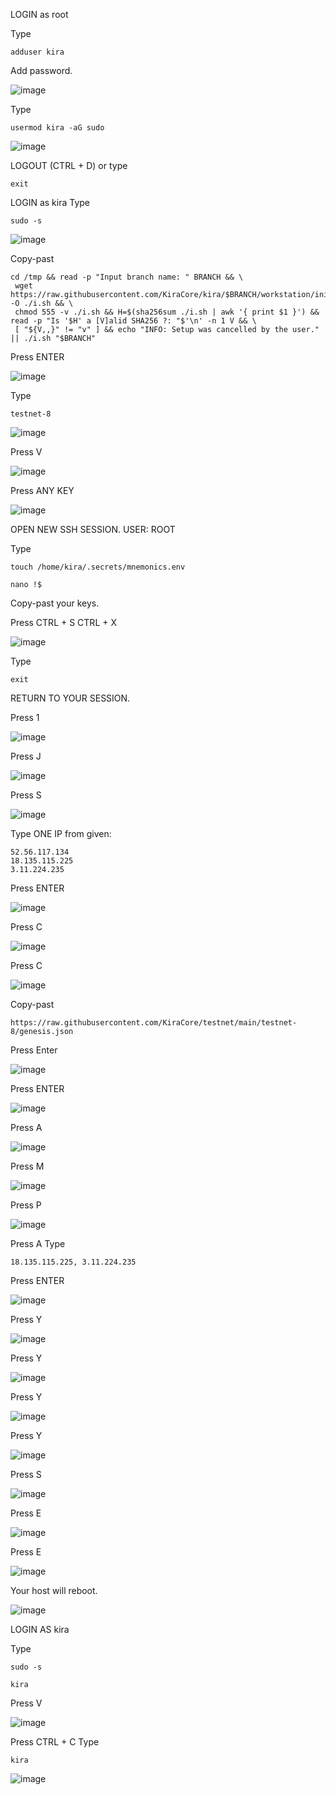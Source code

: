 LOGIN as root

Type
```
adduser kira
```
Add password.

![image](https://user-images.githubusercontent.com/70693118/140622454-835dc10f-023c-4a2e-adc6-ef8d59ad8581.png)

Type
```
usermod kira -aG sudo
```
![image](https://user-images.githubusercontent.com/70693118/140622487-79c0f7aa-3efc-47ad-830b-e79f0ff238fe.png)

LOGOUT (CTRL + D) or type 
```
exit
```
LOGIN as kira
Type
```
sudo -s
```

![image](https://user-images.githubusercontent.com/70693118/140622546-fc4ea283-d43e-45ec-8cca-4ae3fa2e4c1f.png)

Copy-past

```
cd /tmp && read -p "Input branch name: " BRANCH && \
 wget https://raw.githubusercontent.com/KiraCore/kira/$BRANCH/workstation/init.sh -O ./i.sh && \
 chmod 555 -v ./i.sh && H=$(sha256sum ./i.sh | awk '{ print $1 }') && read -p "Is '$H' a [V]alid SHA256 ?: "$'\n' -n 1 V && \
 [ "${V,,}" != "v" ] && echo "INFO: Setup was cancelled by the user." || ./i.sh "$BRANCH"
```
Press ENTER

![image](https://user-images.githubusercontent.com/70693118/140622600-6960d7bf-7a40-47e2-8c26-56cda01b4ecf.png)

Type
```
testnet-8
```
![image](https://user-images.githubusercontent.com/70693118/140622618-e0e94266-8829-4d08-8b69-ee9a99988bdd.png)

Press V

![image](https://user-images.githubusercontent.com/70693118/140622632-0229d310-c085-4bf1-98b4-7ebb4c5e6af1.png)

Press ANY KEY

![image](https://user-images.githubusercontent.com/70693118/140622710-5a37304f-dbc2-4d67-b513-81fceae0d424.png)

OPEN NEW SSH SESSION. USER: ROOT

Type
```
touch /home/kira/.secrets/mnemonics.env

nano !$
```
Copy-past your keys.

Press CTRL + S CTRL + X

![image](https://user-images.githubusercontent.com/70693118/140622825-ceaf1422-25a1-4696-be6a-1152101c574d.png)

Type
```
exit
```
RETURN TO YOUR SESSION.

Press 1

![image](https://user-images.githubusercontent.com/70693118/140624199-56e5c8a7-6212-4387-921a-753dcb54bf59.png)

Press J

![image](https://user-images.githubusercontent.com/70693118/140624028-2c304f26-e1ad-42da-975b-f66333939e69.png)

Press S

![image](https://user-images.githubusercontent.com/70693118/140624230-3cfb2535-06ae-4b87-bd07-cc5d00da82f7.png)

Type ONE IP from given:
```
52.56.117.134
18.135.115.225
3.11.224.235
```
Press ENTER

![image](https://user-images.githubusercontent.com/70693118/140624285-c716f842-ebcb-4409-a1ed-d71d55d3d275.png)

Press C

![image](https://user-images.githubusercontent.com/70693118/140624297-90ebd87e-3c51-408d-b1fc-d2f35a550c6e.png)

Press C

![image](https://user-images.githubusercontent.com/70693118/140624309-57f31732-f1f8-47d4-9614-4341e8e0c875.png)

Copy-past
```
https://raw.githubusercontent.com/KiraCore/testnet/main/testnet-8/genesis.json
```
Press Enter

![image](https://user-images.githubusercontent.com/70693118/140624312-75fe7f95-d4d2-4e51-ad34-ef5dca28dac6.png)

Press ENTER

![image](https://user-images.githubusercontent.com/70693118/140624347-b3ec0cc4-f433-4f9d-adc2-91907cec37d4.png)

Press A

![image](https://user-images.githubusercontent.com/70693118/140624357-dc275f45-13af-4e09-8617-402019f0ff1d.png)

Press M

![image](https://user-images.githubusercontent.com/70693118/140624394-82da6a92-f601-4a19-a060-e204f7a31083.png)

Press P

![image](https://user-images.githubusercontent.com/70693118/140624422-4032aa7c-7162-49f6-8158-63106523f617.png)

Press A
Type
```
18.135.115.225, 3.11.224.235
```
Press ENTER

![image](https://user-images.githubusercontent.com/70693118/140624437-656c5225-1155-434e-8f06-d9985f50a14e.png)

Press Y

![image](https://user-images.githubusercontent.com/70693118/140624471-d342c9ea-aeb0-4bfc-8128-9e3a2569677f.png)

Press Y

![image](https://user-images.githubusercontent.com/70693118/140624526-61b074cf-c601-4fb8-a6a9-e92d1a81eac0.png)

Press Y

![image](https://user-images.githubusercontent.com/70693118/140624534-1aa29b34-d787-4abe-88b8-8a519e721313.png)

Press Y

![image](https://user-images.githubusercontent.com/70693118/140624547-1774dde5-ff50-4b4d-8750-2667c9806545.png)

Press S

![image](https://user-images.githubusercontent.com/70693118/140624559-524db7c7-d38e-4a84-b926-09ed9a4cd2f3.png)

Press E

![image](https://user-images.githubusercontent.com/70693118/140624559-524db7c7-d38e-4a84-b926-09ed9a4cd2f3.png)

Press E

![image](https://user-images.githubusercontent.com/70693118/140624582-6715261a-82a8-4aab-b461-7febac169cbf.png)

Your host will reboot.

![image](https://user-images.githubusercontent.com/70693118/140624607-7b847239-0395-4d03-8198-71ee09bd13a8.png)

LOGIN AS kira

Type
```
sudo -s

kira
```

Press V

![image](https://user-images.githubusercontent.com/70693118/140624847-ac1a45f6-8140-441e-af61-9f1a184cad4d.png)

Press CTRL + C
Type
```
kira
```

![image](https://user-images.githubusercontent.com/70693118/140624964-f889cb06-a94f-4765-aa5a-bc1ab169c00f.png)




